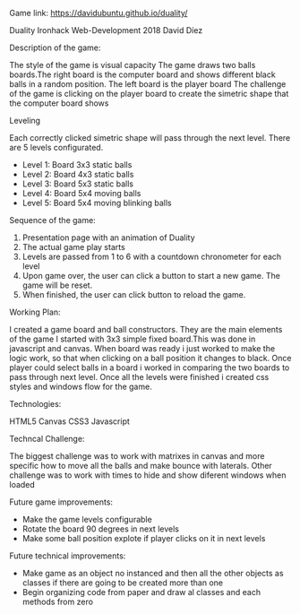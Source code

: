 Game link: https://davidubuntu.github.io/duality/

Duality
Ironhack Web-Development 2018
David Díez

Description of the game:

The style of the game is visual capacity
The game draws two balls boards.The right board is the computer board and shows different black balls in a random position. The left board is the player board
The challenge of the game is clicking on the player board to create the simetric shape that the computer board shows

Leveling

Each correctly clicked simetric shape will pass through the next level. 
There are 5 levels configurated.
- Level 1: Board 3x3 static balls
- Level 2: Board 4x3 static balls
- Level 3: Board 5x3 static balls
- Level 4: Board 5x4 moving balls
- Level 5: Board 5x4 moving blinking balls

Sequence of the game:

1. Presentation page with an animation of Duality
2. The actual game play starts
3. Levels are passed from 1 to 6 with a countdown chronometer for each level
5. Upon game over, the user can click a button to start a new game. The game will be reset.
6. When finished, the user can click  button to reload the game.

Working Plan:

I created a game board and ball constructors. They are the main elements of the game
I started with 3x3 simple fixed board.This was done in javascript and canvas.
When  board was ready i just worked to make the logic work, so that when clicking on a ball position it changes to black.
Once player could select balls in a board i worked in comparing the two boards to pass through next level.
Once all the levels were finished i created css styles and windows flow for the game.

Technologies:

HTML5
Canvas
CSS3
Javascript

Techncal Challenge:

The biggest challenge was to work with matrixes in canvas and more specific how to move all the balls and make bounce with laterals. 
Other challenge was to work with times to hide and show diferent windows when loaded

Future game improvements:

- Make the game levels configurable
- Rotate the board 90 degrees in next levels
- Make some ball position  explote if player clicks on it in next levels

Future technical improvements:

- Make game as an object no instanced and then all the other objects as classes if there are going to be created more than one
- Begin organizing code from paper and draw al classes and each methods from zero 




